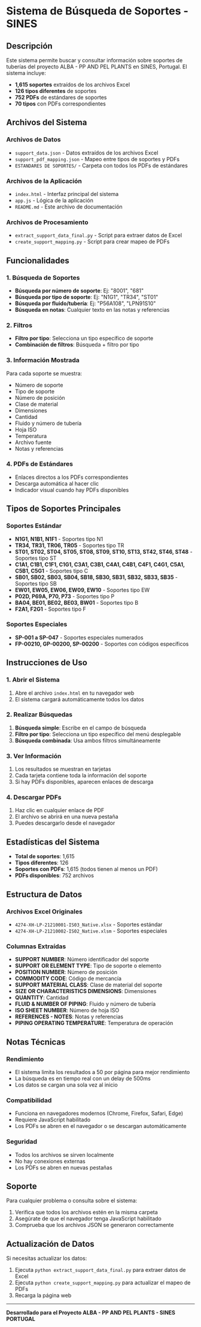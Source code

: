 # Sistema de Búsqueda de Soportes - SINES

## Descripción

Este sistema permite buscar y consultar información sobre soportes de tuberías del proyecto ALBA - PP AND PEL PLANTS en SINES, Portugal. El sistema incluye:

- **1,615 soportes** extraídos de los archivos Excel
- **126 tipos diferentes** de soportes
- **752 PDFs** de estándares de soportes
- **70 tipos** con PDFs correspondientes

## Archivos del Sistema

### Archivos de Datos
- `support_data.json` - Datos extraídos de los archivos Excel
- `support_pdf_mapping.json` - Mapeo entre tipos de soportes y PDFs
- `ESTANDARES DE SOPORTES/` - Carpeta con todos los PDFs de estándares

### Archivos de la Aplicación
- `index.html` - Interfaz principal del sistema
- `app.js` - Lógica de la aplicación
- `README.md` - Este archivo de documentación

### Archivos de Procesamiento
- `extract_support_data_final.py` - Script para extraer datos de Excel
- `create_support_mapping.py` - Script para crear mapeo de PDFs

## Funcionalidades

### 1. Búsqueda de Soportes
- **Búsqueda por número de soporte**: Ej: "8001", "681"
- **Búsqueda por tipo de soporte**: Ej: "N1G1", "TR34", "ST01"
- **Búsqueda por fluido/tubería**: Ej: "P56A108", "LPN91S10"
- **Búsqueda en notas**: Cualquier texto en las notas y referencias

### 2. Filtros
- **Filtro por tipo**: Selecciona un tipo específico de soporte
- **Combinación de filtros**: Búsqueda + filtro por tipo

### 3. Información Mostrada
Para cada soporte se muestra:
- Número de soporte
- Tipo de soporte
- Número de posición
- Clase de material
- Dimensiones
- Cantidad
- Fluido y número de tubería
- Hoja ISO
- Temperatura
- Archivo fuente
- Notas y referencias

### 4. PDFs de Estándares
- Enlaces directos a los PDFs correspondientes
- Descarga automática al hacer clic
- Indicador visual cuando hay PDFs disponibles

## Tipos de Soportes Principales

### Soportes Estándar
- **N1G1, N1B1, N1F1** - Soportes tipo N1
- **TR34, TR31, TR06, TR05** - Soportes tipo TR
- **ST01, ST02, ST04, ST05, ST08, ST09, ST10, ST13, ST42, ST46, ST48** - Soportes tipo ST
- **C1A1, C1B1, C1F1, C1G1, C3A1, C3B1, C4A1, C4B1, C4F1, C4G1, C5A1, C5B1, C5G1** - Soportes tipo C
- **SB01, SB02, SB03, SB04, SB18, SB30, SB31, SB32, SB33, SB35** - Soportes tipo SB
- **EW01, EW05, EW06, EW09, EW10** - Soportes tipo EW
- **P02D, P69A, P70, P73** - Soportes tipo P
- **BA04, BE01, BE02, BE03, BW01** - Soportes tipo B
- **F2A1, F2G1** - Soportes tipo F

### Soportes Especiales
- **SP-001 a SP-047** - Soportes especiales numerados
- **FP-00210, GP-00200, SP-00200** - Soportes con códigos específicos

## Instrucciones de Uso

### 1. Abrir el Sistema
1. Abre el archivo `index.html` en tu navegador web
2. El sistema cargará automáticamente todos los datos

### 2. Realizar Búsquedas
1. **Búsqueda simple**: Escribe en el campo de búsqueda
2. **Filtro por tipo**: Selecciona un tipo específico del menú desplegable
3. **Búsqueda combinada**: Usa ambos filtros simultáneamente

### 3. Ver Información
1. Los resultados se muestran en tarjetas
2. Cada tarjeta contiene toda la información del soporte
3. Si hay PDFs disponibles, aparecen enlaces de descarga

### 4. Descargar PDFs
1. Haz clic en cualquier enlace de PDF
2. El archivo se abrirá en una nueva pestaña
3. Puedes descargarlo desde el navegador

## Estadísticas del Sistema

- **Total de soportes**: 1,615
- **Tipos diferentes**: 126
- **Soportes con PDFs**: 1,615 (todos tienen al menos un PDF)
- **PDFs disponibles**: 752 archivos

## Estructura de Datos

### Archivos Excel Originales
- `4274-XH-LP-21210001-IS03_Native.xlsx` - Soportes estándar
- `4274-XH-LP-21210002-IS02_Native.xlsm` - Soportes especiales

### Columnas Extraídas
- **SUPPORT NUMBER**: Número identificador del soporte
- **SUPPORT OR ELEMENT TYPE**: Tipo de soporte o elemento
- **POSITION NUMBER**: Número de posición
- **COMMODITY CODE**: Código de mercancía
- **SUPPORT MATERIAL CLASS**: Clase de material del soporte
- **SIZE OR CHARACTERISTICS DIMENSIONS**: Dimensiones
- **QUANTITY**: Cantidad
- **FLUID & NUMBER OF PIPING**: Fluido y número de tubería
- **ISO SHEET NUMBER**: Número de hoja ISO
- **REFERENCES - NOTES**: Notas y referencias
- **PIPING OPERATING TEMPERATURE**: Temperatura de operación

## Notas Técnicas

### Rendimiento
- El sistema limita los resultados a 50 por página para mejor rendimiento
- La búsqueda es en tiempo real con un delay de 500ms
- Los datos se cargan una sola vez al inicio

### Compatibilidad
- Funciona en navegadores modernos (Chrome, Firefox, Safari, Edge)
- Requiere JavaScript habilitado
- Los PDFs se abren en el navegador o se descargan automáticamente

### Seguridad
- Todos los archivos se sirven localmente
- No hay conexiones externas
- Los PDFs se abren en nuevas pestañas

## Soporte

Para cualquier problema o consulta sobre el sistema:
1. Verifica que todos los archivos estén en la misma carpeta
2. Asegúrate de que el navegador tenga JavaScript habilitado
3. Comprueba que los archivos JSON se generaron correctamente

## Actualización de Datos

Si necesitas actualizar los datos:
1. Ejecuta `python extract_support_data_final.py` para extraer datos de Excel
2. Ejecuta `python create_support_mapping.py` para actualizar el mapeo de PDFs
3. Recarga la página web

---

**Desarrollado para el Proyecto ALBA - PP AND PEL PLANTS - SINES PORTUGAL** 
